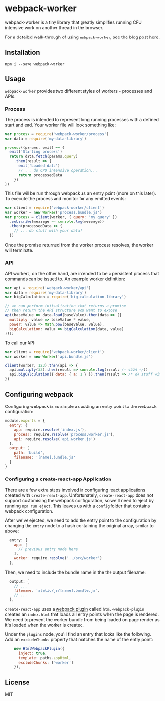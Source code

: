 # webpack-worker

webpack-worker is a tiny library that greatly simplifies running CPU intensive 
work on another thread in the browser.

For a detailed walk-through of using `webpack-worker`, see the blog post [here](https://github.com/danderson00/webpack-worker/blob/master/samples/plotly/blog.md).

## Installation

    npm i --save webpack-worker

## Usage

`webpack-worker` provides two different styles of workers - processes and APIs.

### Process

The process is intended to represent long running processes with a defined 
start and end. Your worker file will look something like:

```Javascript
var process = require('webpack-worker/process')
var data = require('my-data-library')

process((params, emit) => {
  emit('Starting process')
  return data.fetch(params.query)
    .then(result => {
      emit('Loaded data')
      // ... do CPU intensive operation...
      return processedData
    })
})

```

This file will be run through webpack as an entry point (more on this later).
To execute the process and monitor for any emitted events:

```Javascript
var client = require('webpack-worker/client')
var worker = new Worker('process.bundle.js')
var process = client(worker, { query: 'my query' })
  .subscribe(message => console.log(message))
  .then(processedData => {
    // ... do stuff with your data!
  })
```

Once the promise returned from the worker process resolves, the worker will terminate.

### API

API workers, on the other hand, are intended to be a persistent process that
commands can be issued to. An example worker definition:

```Javascript
var api = require('webpack-worker/api')
var data = require('my-data-library')
var bigCalculation = require('big-calculation-library')

// we can perform initialization that returns a promise
// then return the API structure you want to expose
api(baseValue => data.load(baseValue).then(data => ({
  multiply: value => baseValue * value,
  power: value => Math.pow(baseValue, value),
  bigCalculation: value => bigCalculation(data, value)
})))
```

To call our API:

```Javascript
var client = require('webpack-worker/client')
var worker = new Worker('api.bundle.js')

client(worker, 123).then(api => {
  api.multiply(32).then(result => console.log(result /* 4224 */))
  api.bigCalculation({ data: { a: 1 } }).then(result => /* do stuff with result */)
})
```

## Configuring webpack

Configuring webpack is as simple as adding an entry point to the webpack configuration:

```Javascript
module.exports = {
  entry: {
    app: require.resolve('index.js'),
    process: require.resolve('process.worker.js'),
    api: require.resolve('api.worker.js')
  },
  output: {
    path: 'build',
    filename: '[name].bundle.js'
  }
}
```

### Configuring a create-react-app Application

There are a few extra steps involved in configuring react applications created with `create-react-app`. Unfortunately, `create-react-app` does not support customising the webpack configuration, so we'll need to eject by running `npm run eject`. This leaves us with a `config` folder that contains webpack configuration.

After we've ejected, we need to add the entry point to the configuration by changing the `entry` node to a hash containing the original array, similar to above:

```Javascript
  entry: {
    app: [
      // previous entry node here
    ],
    worker: require.resolve('../src/worker')
  },
```

Then, we need to include the bundle name in the the output filename:

```Javascript
  output: {
    // ...
    filename: 'static/js/[name].bundle.js',
    // ...
  },
```

`create-react-app` uses a [webpack plugin](https://github.com/jantimon/html-webpack-plugin) called `html-webpack-plugin` creates an `index.html` that loads all entry points when the page is rendered. We need to prevent the worker bundle from being loaded on page render as it's loaded when the worker is created.

Under the `plugins` node, you'll find an entry that looks like the following. Add an `excludeChunks` property that matches the name of the entry point:

```Javascript
    new HtmlWebpackPlugin({
      inject: true,
      template: paths.appHtml,
      excludeChunks: ['worker']
    }),
```

## License

MIT